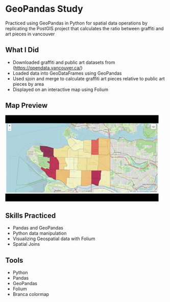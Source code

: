 # GeoPandas Study

Practiced using GeoPandas in Python for spatial data operations by replicating the PostGIS project that calculates the ratio between graffiti and art pieces in vancouver

## What I Did
- Downloaded graffiti and public art datasets from (https://opendata.vancouver.ca/)
- Loaded data into GeoDataFrames using GeoPandas
- Used sjoin and merge to calculate graffiti art pieces relative to public art pieces by area
- Displayed on an interactive map using Folium
	

## Map Preview
![Graffiti Per Art Piece Ratio](flaskwebapp.gif)

## Skills Practiced
- Pandas and GeoPandas
- Python data manipulation
- Visualizing Geospatial data with Folium
- Spatial Joins

## Tools
- Python
- Pandas
- GeoPandas
- Folium
- Branca colormap
